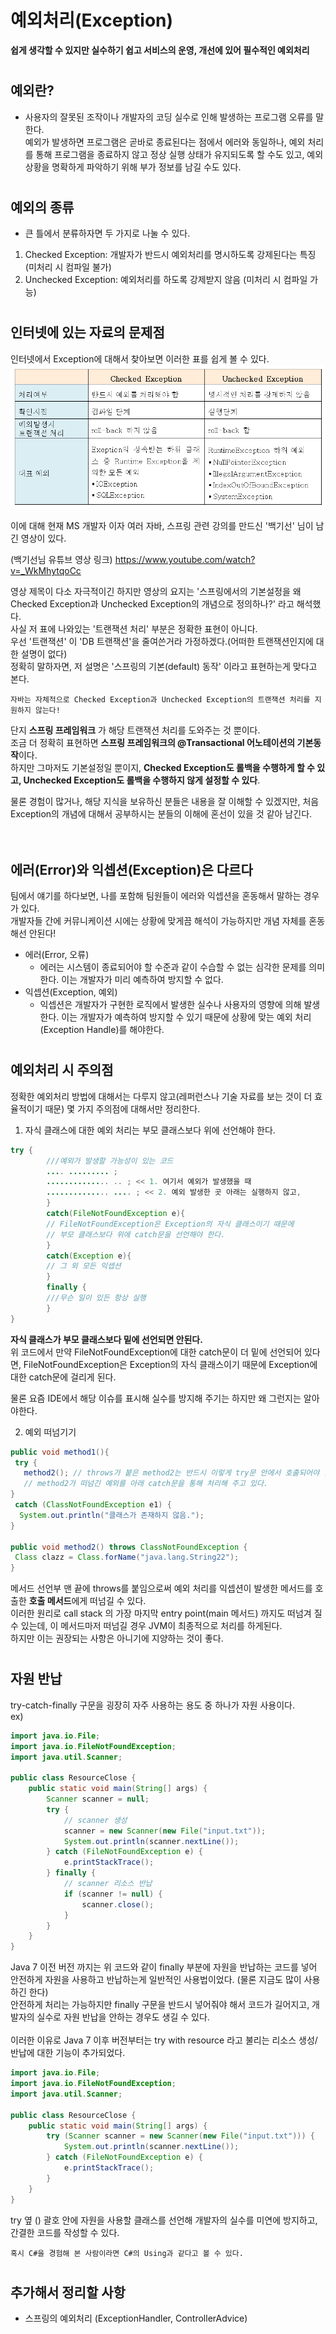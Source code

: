 # 예외처리(Exception)
**쉽게 생각할 수 있지만 실수하기 쉽고 서비스의 운영, 개선에 있어 필수적인 예외처리**  
#

## 예외란?
- 사용자의 잘못된 조작이나 개발자의 코딩 실수로 인해 발생하는 프로그램 오류를 말한다.  
예외가 발생하면 프로그램은 곧바로 종료된다는 점에서 에러와 동일하나, 예외 처리를 통해 프로그램을 종료하지 않고 정상 실행 상태가 유지되도록 할 수도 있고, 예외 상황을 명확하게 파악하기 위해 부가 정보를 남길 수도 있다.
#
## 예외의 종류
- 큰 틀에서 분류하자면 두 가지로 나눌 수 있다.

1. Checked Exception: 개발자가 반드시 예외처리를 명시하도록 강제된다는 특징 (미처리 시 컴파일 불가)
2. Unchecked Exception: 예외처리를 하도록 강제받지 않음 (미처리 시 컴파일 가능)
#
## 인터넷에 있는 자료의 문제점
인터넷에서 Exception에 대해서 찾아보면 이러한 표를 쉽게 볼 수 있다.  
![흔히 볼 수 있는 익셉션 정리 표](../resource/checkedanduncheked.png)

이에 대해 현재 MS 개발자 이자 여러 자바, 스프링 관련 강의를 만드신 '백기선' 님이 남긴 영상이 있다.  

(백기선님 유튜브 영상 링크) https://www.youtube.com/watch?v=_WkMhytqoCc  

영상 제목이 다소 자극적이긴 하지만 영상의 요지는 '스프링에서의 기본설정을 왜 Checked Exception과 Unchecked Exception의 개념으로 정의하나?' 라고 해석했다.  
사실 저 표에 나와있는 '트랜잭션 처리' 부분은 정확한 표현이 아니다.  
우선 '트랜잭션' 이 'DB 트랜잭션'을 줄여쓴거라 가정하겠다.(어떠한 트랜잭션인지에 대한 설명이 없다)  
정확히 말하자면, 저 설명은 '스프링의 기본(default) 동작' 이라고 표현하는게 맞다고 본다.  
```
자바는 자체적으로 Checked Exception과 Unchecked Exception의 트랜잭션 처리를 지원하지 않는다!  
```
단지 **스프링 프레임워크** 가 해당 트랜잭션 처리를 도와주는 것 뿐이다.  
조금 더 정확히 표현하면 **스프링 프레임워크의 @Transactional 어노테이션의 기본동작**이다.  
하지만 그마저도 기본설정일 뿐이지, **Checked Exception도 롤백을 수행하게 할 수 있고, Unchecked Exception도 롤백을 수행하지 않게 설정할 수 있다**.  
  
물론 경험이 많거나, 해당 지식을 보유하신 분들은 내용을 잘 이해할 수 있겠지만, 처음 Exception의 개념에 대해서 공부하시는 분들의 이해에 혼선이 있을 것 같아 남긴다.
<br>
<br>
<br>
## 에러(Error)와 익셉션(Exception)은 다르다
팀에서 얘기를 하다보면, 나를 포함해 팀원들이 에러와 익셉션을 혼동해서 말하는 경우가 있다.  
개발자들 간에 커뮤니케이션 시에는 상황에 맞게끔 해석이 가능하지만 개념 자체를 혼동해선 안된다!

- 에러(Error, 오류)
    - 에러는 시스템이 종료되어야 할 수준과 같이 수습할 수 없는 심각한 문제를 의미한다. 이는 개발자가 미리 예측하여 방지할 수 없다.
- 익셉션(Exception, 예외)
    - 익셉션은 개발자가 구현한 로직에서 발생한 실수나 사용자의 영향에 의해 발생한다. 이는 개발자가 예측하여 방지할 수 있기 때문에 상황에 맞는 예외 처리(Exception Handle)를 해야한다.
#
## 예외처리 시 주의점
정확한 예외처리 방법에 대해서는 다루지 않고(레퍼런스나 기술 자료를 보는 것이 더 효율적이기 때문) 몇 가지 주의점에 대해서만 정리한다.

1. 자식 클래스에 대한 예외 처리는 부모 클래스보다 위에 선언해야 한다.
```java
try {
        ///예외가 발생할 가능성이 있는 코드
        .... ......... ;
        .............. .. ; << 1. 여기서 예외가 발생했을 때
        .............. .... ; << 2. 예외 발생한 곳 아래는 실행하지 않고,
        }
        catch(FileNotFoundException e){
        // FileNotFoundException은 Exception의 자식 클래스이기 때문에
        // 부모 클래스보다 위에 catch문을 선언해야 한다.
        }
        catch(Exception e){
        // 그 외 모든 익셉션
        }
        finally {
        ///무슨 일이 있든 항상 실행
        }
}
```
**자식 클래스가 부모 클래스보다 밑에 선언되면 안된다.**  
위 코드에서 만약 FileNotFoundException에 대한 catch문이 더 밑에 선언되어 있다면, FileNotFoundException은 Exception의 자식 클래스이기 때문에 Exception에 대한 catch문에 걸리게 된다.  

물론 요즘 IDE에서 해당 이슈를 표시해 실수를 방지해 주기는 하지만 왜 그런지는 알아야한다.

2. 예외 떠넘기기  
```java
public void method1(){
 try {
   method2(); // throws가 붙은 method2는 반드시 이렇게 try문 안에서 호출되어야 함.
   // method2가 떠넘긴 예외를 아래 catch문을 통해 처리해 주고 있다.
}
 catch (ClassNotFoundException e1) {
  System.out.println("클래스가 존재하지 않음.");
}

public void method2() throws ClassNotFoundException {
 Class clazz = Class.forName("java.lang.String22");
}
```
메서드 선언부 맨 끝에 throws를 붙임으로써 예외 처리를 익셉션이 발생한 메서드를 호출한 **호출 메서드**에게 떠넘길 수 있다.  
이러한 원리로 call stack 의 가장 마지막 entry point(main 메서드) 까지도 떠넘겨 질 수 있는데, 이 메서드마저 떠넘길 경우 JVM이 최종적으로 처리를 하게된다.  
하지만 이는 권장되는 사항은 아니기에 지양하는 것이 좋다.
#
## 자원 반납
try-catch-finally 구문을 굉장히 자주 사용하는 용도 중 하나가 자원 사용이다.  
ex)
```java
import java.io.File;
import java.io.FileNotFoundException;
import java.util.Scanner;
 
public class ResourceClose {
    public static void main(String[] args) {
        Scanner scanner = null;
        try {
            // scanner 생성
            scanner = new Scanner(new File("input.txt"));
            System.out.println(scanner.nextLine());
        } catch (FileNotFoundException e) {
            e.printStackTrace();
        } finally {
            // scanner 리소스 반납
            if (scanner != null) {
                scanner.close();
            }
        }
    }
}
```
Java 7 이전 버전 까지는 위 코드와 같이 finally 부분에 자원을 반납하는 코드를 넣어 안전하게 자원을 사용하고 반납하는게 일반적인 사용법이었다. (물론 지금도 많이 사용하긴 한다)  
안전하게 처리는 가능하지만 finally 구문을 반드시 넣어줘야 해서 코드가 길어지고, 개발자의 실수로 자원 반납을 안하는 경우도 생길 수 있다.  
<br />
이러한 이유로 Java 7 이후 버전부터는 try with resource 라고 불리는 리소스 생성/반납에 대한 기능이 추가되었다.  
```java
import java.io.File;
import java.io.FileNotFoundException;
import java.util.Scanner;
 
public class ResourceClose {
    public static void main(String[] args) {
        try (Scanner scanner = new Scanner(new File("input.txt"))) {
            System.out.println(scanner.nextLine());
        } catch (FileNotFoundException e) {
            e.printStackTrace();
        }
    }
}
```

try 옆 () 괄호 안에 자원을 사용할 클래스를 선언해 개발자의 실수를 미연에 방지하고, 간결한 코드를 작성할 수 있다.  

```
혹시 C#을 경험해 본 사람이라면 C#의 Using과 같다고 볼 수 있다.
```
#
## 추가해서 정리할 사항
- 스프링의 예외처리 (ExceptionHandler, ControllerAdvice)